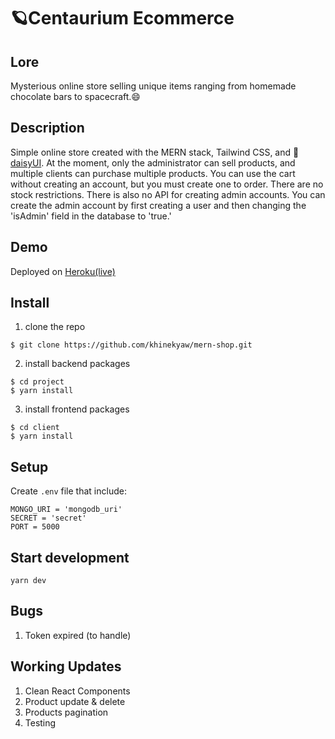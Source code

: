 # 🪐Centaurium Ecommerce

## Lore

Mysterious online store selling unique items ranging from homemade chocolate bars to spacecraft.😄

## Description

Simple online store created with the MERN stack, Tailwind CSS, and 🌼[daisyUI](https://daisyui.com/). At the moment, only the administrator can sell products, and multiple clients can purchase multiple products. You can use the cart without creating an account, but you must create one to order. There are no stock restrictions. There is also no API for creating admin accounts. You can create the admin account by first creating a user and then changing the 'isAdmin' field in the database to 'true.'

## Demo

Deployed on [Heroku(live)](https://centaurium-shop.herokuapp.com/)

## Install

1. clone the repo

```
$ git clone https://github.com/khinekyaw/mern-shop.git
```

2. install backend packages

```
$ cd project
$ yarn install
```

3. install frontend packages

```
$ cd client
$ yarn install
```

##

## Setup

Create `.env` file that include:

```env eg
MONGO_URI = 'mongodb_uri'
SECRET = 'secret'
PORT = 5000
```

## Start development

```
yarn dev
```

##

## Bugs

1. Token expired (to handle)

## Working Updates

1. Clean React Components
2. Product update & delete
3. Products pagination
4. Testing

